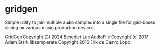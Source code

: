 # gridgen
Simple utility to join multiple audio samples into a single file for grid-based slicing on various music production devices.



GridGen Copyright (C) 2024 Benedict Lee
AudioFile Copyright (c) 2017 Adam Stark
libsamplerate Copyright 2016 Erik de Castro Lopo
